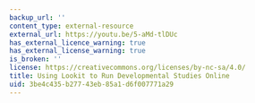 ```yaml
---
backup_url: ''
content_type: external-resource
external_url: https://youtu.be/5-aMd-tlDUc
has_external_licence_warning: true
has_external_license_warning: true
is_broken: ''
license: https://creativecommons.org/licenses/by-nc-sa/4.0/
title: Using Lookit to Run Developmental Studies Online
uid: 3be4c435-b277-43eb-85a1-d6f007771a29
---
```


